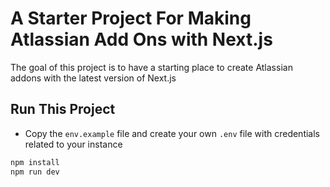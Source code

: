 

# A Starter Project For Making Atlassian Add Ons with Next.js

The goal of this project is to have a starting place to create Atlassian addons with the latest version of Next.js

## Run This Project ##

- Copy the ```env.example``` file and create your own ```.env``` file with credentials related to your instance

```sh
npm install
npm run dev
```

